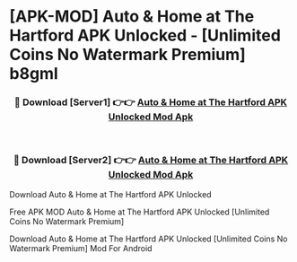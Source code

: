 # [APK-MOD] Auto & Home at The Hartford APK Unlocked - [Unlimited Coins No Watermark Premium] b8gml



<div align="center">
<h3>🔴 Download [Server1] 👉👉 <a href="https://momento.my/?title=Auto_&_Home_at_The_Hartford_APK_Unlocked">Auto & Home at The Hartford APK Unlocked Mod Apk</a></h3><br>

<h3>🔴 Download [Server2] 👉👉 <a href="https://momento.my/?title=Auto_&_Home_at_The_Hartford_APK_Unlocked">Auto & Home at The Hartford APK Unlocked Mod Apk</a></h3>
</div>



Download Auto & Home at The Hartford APK Unlocked 

Free APK MOD Auto & Home at The Hartford APK Unlocked [Unlimited Coins No Watermark Premium]

Download Auto & Home at The Hartford APK Unlocked [Unlimited Coins No Watermark Premium] Mod For Android
